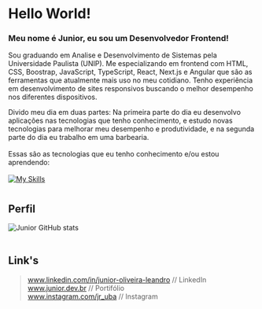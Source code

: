 # Hello World!
### Meu nome é Junior, eu sou um Desenvolvedor Frontend!

Sou graduando em Analise e Desenvolvimento de Sistemas pela Universidade Paulista (UNIP). 
Me especializando em frontend com HTML, CSS, Boostrap, JavaScript, TypeScript, React, Next.js e Angular que são as ferramentas que atualmente mais uso no meu cotidiano.
Tenho experiência em desenvolvimento de sites responsivos buscando o melhor desempenho nos diferentes dispositivos.

Divido meu dia em duas partes: Na primeira parte do dia eu desenvolvo aplicações nas tecnologias que tenho conhecimento, e estudo novas tecnologias para melhorar meu desempenho e produtividade, e na segunda parte do dia eu trabalho em uma barbearia.<br/><br/>
Essas são as tecnologias que eu tenho conhecimento e/ou estou aprendendo:<br/><br/>
[![My Skills](https://skillicons.dev/icons?i=git,github,html,css,js,ts,nodejs,react,angular,nextjs,vite,vscode,bootstrap,vercel,figma,wordpress,ai,tailwind&perline=9)](https://skillicons.dev)
#
## Perfil
![Junior GitHub stats](https://githubreadmejunior.vercel.app/api?username=junior-leandro&show_icons=true&theme=merko)
<br/><br/>
## Link's
> www.linkedin.com/in/junior-oliveira-leandro // LinkedIn<br/>
> www.junior.dev.br // Portifólio<br/>
> www.instagram.com/jr_uba // Instagram

